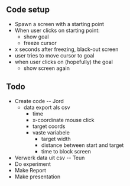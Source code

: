 ## Code setup

- Spawn a screen with a starting point
- When user clicks on starting point:
    - show goal
    - freeze cursor
- x seconds after freezing, black-out screen
- user tries to move cursor to goal
- when user clicks on (hopefully) the goal
    - show screen again

## Todo
- Create code -- Jord
    - data export als csv
        - time
        - x-coordinate mouse click
        - target coords
        - vaste variabele
            - target width
            - distance between start and target
            - time to block screen
- Verwerk data uit csv -- Teun
- Do experiment
- Make Report
- Make presentation